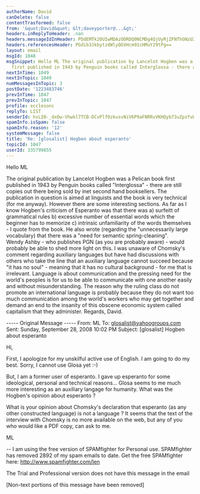 ```yaml
---
authorName: David
canDelete: false
contentTrasformed: false
from: '&quot;David&quot; &lt;daveyporter@...&gt;'
headers.inReplyToHeader: .nan
headers.messageIdInHeader: PDdEMTk2OUIwMDAzODRDQ0NCMDg4QjUyRjZFNThGNzU2QGRhdmlkPg==
headers.referencesHeader: PGdib3JkbytzdWlyQGVHcm91cHMuY29tPg==
layout: email
msgId: 1048
msgSnippet: Hello ML The original publication by Lancelot Hogben was a Pelican book
  first published in 1943 by Penguin books called Interglossa - there are still copies
nextInTime: 1049
nextInTopic: 1049
numMessagesInTopic: 3
postDate: '1223483746'
prevInTime: 1047
prevInTopic: 1047
profile: ecclesonc
replyTo: LIST
senderId: hvLI0-_dxOw-Vhwkl7TCB-DCvPlfOzkusvNiV6P9aFNRRvVKHQyb73uZpzfvWYhtpj2sGam12A-PVwvG_RUFb0DGNA5PaqgL2w
spamInfo.isSpam: false
spamInfo.reason: '12'
systemMessage: false
title: 'Re: [glosalist] Hogben about esperanto'
topicId: 1047
userId: 335799855
---
```


Hello ML

   The original publication by Lancelot Hogben was a Pelican book first published in 1943 by Penguin books called "Interglossa" - there are still copies out there being sold by inet second hand booksellers.   The publication in question is aimed at linguists and the book is very technical (for me anyway).   However there are some interesting sections.  As far as I know Hogben's criticism of Esperanto was that there was a) surfeitt of grammatical rules  b) excessive number of essential words which the beginner has to memorize  c) intrinsic unfamiliarity of the words themselves - I quote from the book.   He also wrote (regarding the "unnecessarily large vocabulary) that there was a "need for semantic spring-cleaning".   
   Wendy Ashby - who publishes PGN (as you are probably aware) - would probably be able to shed more light on this.
   I was unaware of Chomsky's comment regarding auxiliary languages but have had discussions with others who take the line that an auxiliary language cannot succeed because "it has no soul" - meaning that it has no cultural background - for me that is  irrelevant.   Language is about communication and the pressing need for the world's peoples  is for us to be able to communicate with one another easily and without misunderstanding.  The reason why the ruling class do not promote an international language is probably because they do not want too much communication among the world's workers who may get together and demand an end to the insanity of this obscene  economic system called capitalism that they administer.
   Regards,   David.
   
   

  ----- Original Message ----- 
  From: ML 
  To: glosalist@yahoogroups.com 
  Sent: Sunday, September 28, 2008 10:02 PM
  Subject: [glosalist] Hogben about esperanto


  Hi,

  First, I apologize for my unskilful active use of English. I am going to do my best. Sorry, I 
  cannot use Glosa yet :-)

  But, I am a former user of esperanto. I gave up esperanto for some ideological, personal and 
  technical reasons... Glosa seems to me much more interesting as an auxiliary langage for 
  humanity. What was the Hogben's opinion about esperanto ?

  What is your opinion about Chomsky's declaration that esperanto (as any other constructed 
  language) is not a language ? It seems that the text of the interview with Chomsky is no more 
  available on the web, but any of you who would like a PDF copy, can ask to me. 

  ML



   

-- 
I am using the free version of SPAMfighter for Personal use.
SPAMfighter has removed 2892 of my spam emails to date.
Get the free SPAMfighter here: http://www.spamfighter.com/len

The Trial and Professional version does not have this message in the email


[Non-text portions of this message have been removed]


